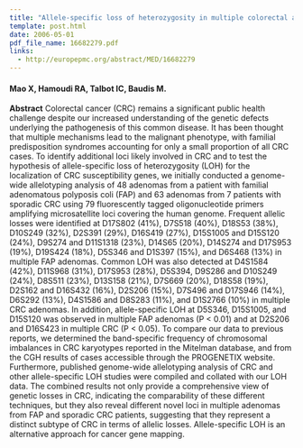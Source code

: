 ```yaml
---
title: "Allele-specific loss of heterozygosity in multiple colorectal adenomas: toward an integrated molecular cytogenetic map II"
template: post.html 
date: 2006-05-01
pdf_file_name: 16682279.pdf
links:
  - http://europepmc.org/abstract/MED/16682279
---
```


#### Mao X, Hamoudi RA, Talbot IC, Baudis M.

**Abstract** Colorectal cancer (CRC) remains a significant public health challenge despite our increased understanding of the genetic defects underlying the pathogenesis of this common disease. It has been thought that multiple mechanisms lead to the malignant phenotype, with familial predisposition syndromes accounting for only a small proportion of all CRC cases. To identify additional loci likely involved in CRC and to test the hypothesis of allele-specific loss of heterozygosity (LOH) for the localization of CRC susceptibility genes, we initially conducted a genome-wide allelotyping analysis of 48 adenomas from a patient with familial adenomatous polyposis coli (FAP) and 63 adenomas from 7 patients with sporadic CRC using 79 fluorescently tagged oligonucleotide primers amplifying microsatellite loci covering the human genome.<!--more--> Frequent allelic losses were identified at D17S802 (41%), D7S518 (40%), D18S53 (38%), D10S249 (32%), D2S391 (29%), D16S419 (27%), D15S1005 and D15S120 (24%), D9S274 and D11S1318 (23%), D14S65 (20%), D14S274 and D17S953 (19%), D19S424 (18%), D5S346 and D1S397 (15%), and D6S468 (13%) in multiple FAP adenomas. Common LOH was also detected at D4S1584 (42%), D11S968 (31%), D17S953 (28%), D5S394, D9S286 and D10S249 (24%), D8S511 (23%), D13S158 (21%), D7S669 (20%), D18S58 (19%), D2S162 and D16S432 (16%), D2S206 (15%), D7S496 and D17S946 (14%), D6S292 (13%), D4S1586 and D8S283 (11%), and D1S2766 (10%) in multiple CRC adenomas. In addition, allele-specific LOH at D5S346, D15S1005, and D15S120 was observed in multiple FAP adenomas (P &lt; 0.01) and at D2S206 and D16S423 in multiple CRC (P &lt; 0.05). To compare our data to previous reports, we determined the band-specific frequency of chromosomal imbalances in CRC karyotypes reported in the Mitelman database, and from the CGH results of cases accessible through the PROGENETIX website. Furthermore, published genome-wide allelotyping analysis of CRC and other allele-specific LOH studies were compiled and collated with our LOH data. The combined results not only provide a comprehensive view of genetic losses in CRC, indicating the comparability of these different techniques, but they also reveal different novel loci in multiple adenomas from FAP and sporadic CRC patients, suggesting that they represent a distinct subtype of CRC in terms of allelic losses. Allele-specific LOH is an alternative approach for cancer gene mapping.
